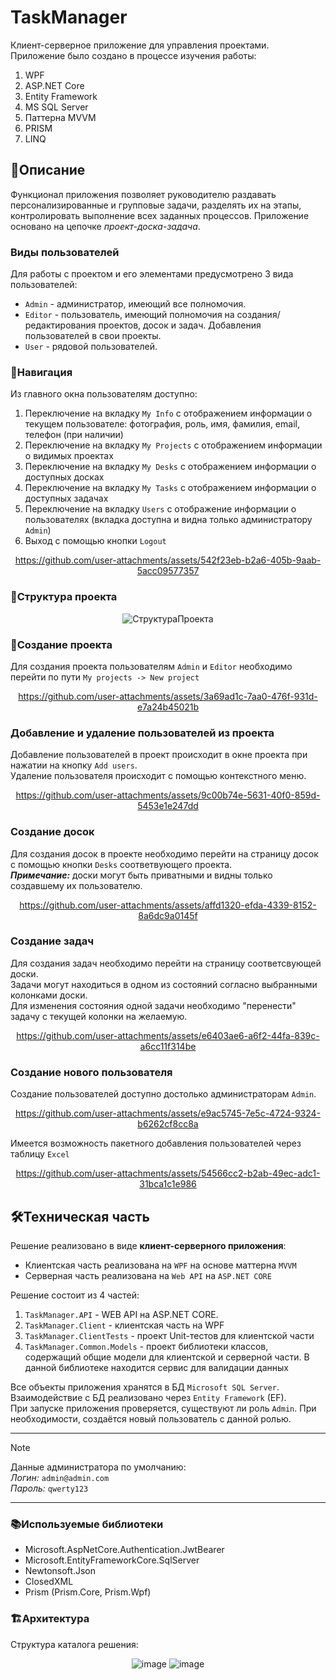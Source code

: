 # TaskManager
Клиент-серверное приложение для управления проектами. Приложение было создано в процессе изучения работы:
1. WPF
2. ASP.NET Core
3. Entity Framework
4. MS SQL Server
5. Паттерна MVVM
6. PRISM
7. LINQ

## 📝Описание
Функционал приложения позволяет руководителю раздавать персонализированные и групповые задачи, разделять их на этапы, контролировать выполнение всех заданных процессов.
Приложение основано на цепочке *проект-доска-задача*.

### Виды пользователей

Для работы с проектом и его элементами предусмотрено 3 вида пользователей:
* `Admin` - администратор, имеющий все полномочия.
* `Editor` - пользователь, имеющий полномочия на создания/редактирования проектов, досок и задач. Добавления пользователей в свои проекты.
* `User` - рядовой пользователей.

### 🧭Навигация
Из главного окна пользователям доступно:
1. Переключение на вкладку `My Info` с отображением информации о текущем пользователе: фотография, роль, имя, фамилия, email, телефон (при наличии)
2. Переключение на вкладку `My Projects` с отображением информации о видимых проектах
3. Переключение на вкладку `My Desks` с отображением информации о доступных досках
4. Переключение на вкладку `My Tasks` с отображением информации о доступных задачах
5. Переключение на вкладку `Users` с отображение информации о пользователях (вкладка доступна и видна только администратору `Admin`)
6. Выход с помощью кнопки `Logout`

<div " align="center">
  
https://github.com/user-attachments/assets/542f23eb-b2a6-405b-9aab-5acc09577357

</div>

### 🧩Структура проекта

<div " align="center">

![СтруктураПроекта](https://github.com/user-attachments/assets/93eb3196-4008-4513-a1de-b9bd85a2eb0d)

</div>

### 💼Создание проекта
Для создания проекта пользователям `Admin` и `Editor` необходимо перейти по пути `My projects -> New project`

<div " align="center">
  
https://github.com/user-attachments/assets/3a69ad1c-7aa0-476f-931d-e7a24b45021b
  
</div>

### Добавление и удаление пользователей из проекта

Добавление пользователей в проект происходит в окне проекта при нажатии на кнопку `Add users`.<br>
Удаление пользователя происходит с помощью контекстного меню.

<div " align="center">

https://github.com/user-attachments/assets/9c00b74e-5631-40f0-859d-5453e1e247dd
 
</div>

### Создание досок

Для создания досок в проекте необходимо перейти на страницу досок с помощью кнопки `Desks` соответвующего проекта.<br>
***Примечание:*** доски могут быть приватными и видны только создавшему их пользователю.

<div " align="center">

https://github.com/user-attachments/assets/affd1320-efda-4339-8152-8a6dc9a0145f
 
</div>

### Создание задач

Для создания задач необходимо перейти на страницу соответсвующей доски.<br>
Задачи могут находиться в одном из состояний согласно выбранными колонками доски.<br>
Для изменения состояния одной задачи необходимо "перенести" задачу с текущей колонки на желаемую.<br>

<div " align="center">

https://github.com/user-attachments/assets/e6403ae6-a6f2-44fa-839c-a6cc11f314be
 
</div>

### Создание нового пользователя

Создание пользователей доступно достолько администраторам `Admin`.<br>

<div " align="center">

https://github.com/user-attachments/assets/e9ac5745-7e5c-4724-9324-b6262cf8cc8a
 
</div>

Имеется возможность пакетного добавления пользователей через таблицу `Excel`

<div " align="center">

https://github.com/user-attachments/assets/54566cc2-b2ab-49ec-adc1-31bca1c1e986
 
</div>

## 🛠️Техническая часть

Решение реализовано в виде **клиент-серверного приложения**:
* Клиентская часть реализована на `WPF` на основе маттерна `MVVM`
* Серверная часть реализована на `Web API` на `ASP.NET CORE`

Решение состоит из 4 частей:
1. `TaskManager.API` - WEB API на ASP.NET CORE.
2. `TaskManager.Client` - клиентская часть на WPF
3. `TaskManager.ClientTests` - проект Unit-тестов для клиентской части
4. `TaskManager.Common.Models` - проект библиотеки классов, содержащий общие модели для клиентской и серверной части. В данной библиотеке находится сервис для валидации данных

Все объекты приложения хранятся в БД `Microsoft SQL Server`. Взаимодействие с БД реализовано через `Entity Framework` (EF). <br>
При запуске приложения проверяется, существуют ли роль `Admin`. При необходимости, создаётся новый пользователь с данной ролью.

---
> [!NOTE]
> Данные администратора по умолчанию:\
*Логин:* `admin@admin.com`\
*Пароль:* `qwerty123`
---

### 📚Используемые библиотеки 

* Microsoft.AspNetCore.Authentication.JwtBearer
* Microsoft.EntityFrameworkCore.SqlServer
* Newtonsoft.Json
* ClosedXML
* Prism (Prism.Core, Prism.Wpf)

### 🏗️Архитектура

Структура каталога решения:<br>

<div " align="center">

  ![image](https://github.com/user-attachments/assets/f0576493-0f09-4bcf-83bd-0b99f1c721ab)
  ![image](https://github.com/user-attachments/assets/f276d7d1-72e8-42b2-95cf-a57822deb936)
  
</div>
